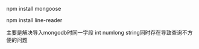 npm install mongoose



npm install line-reader


主要是解决导入mongodb时同一字段 int numlong string同时存在导致查询不方便的问题

